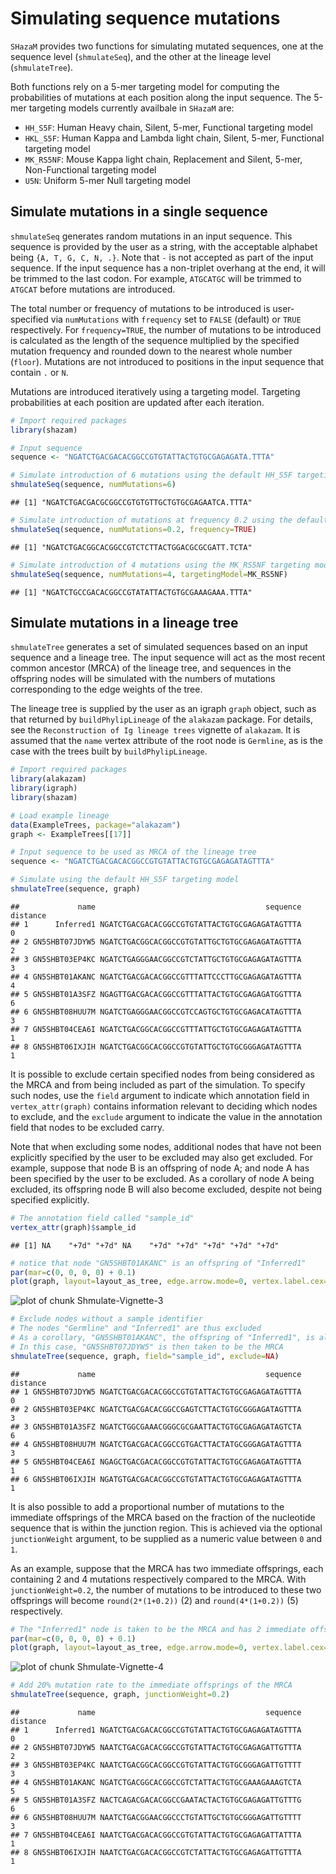 # Simulating sequence mutations

`SHazaM` provides two functions for simulating mutated sequences, one at the sequence level (`shmulateSeq`), and the other at the lineage level (`shmulateTree`).

Both functions rely on a 5-mer targeting model for computing the probabilities of mutations at each position along the input sequence. The 5-mer targeting models currently availbale in `SHazaM` are:

-   `HH_S5F`: Human Heavy chain, Silent, 5-mer, Functional targeting model
-   `HKL_S5F`: Human Kappa and Lambda light chain, Silent, 5-mer, Functional targeting model
-   `MK_RS5NF`: Mouse Kappa light chain, Replacement and Silent, 5-mer, Non-Functional targeting model
-   `U5N`: Uniform 5-mer Null targeting model

## Simulate mutations in a single sequence

`shmulateSeq` generates random mutations in an input sequence. This sequence is provided by the user as a string, with the acceptable alphabet being `{A, T, G, C, N, .}`. Note that `-` is not accepted as part of the input sequence. If the input sequence has a non-triplet overhang at the end, it will be trimmed to the last codon. For example, `ATGCATGC` will be trimmed to `ATGCAT` before mutations are introduced.

The total number or frequency of mutations to be introduced is user-specified via `numMutations` with `frequency` set to `FALSE` (default) or `TRUE` respectively. For `frequency=TRUE`, the number of mutations to be introduced is calculated as the length of the sequence multiplied by the specified mutation frequency and rounded down to the nearest whole number (`floor`). Mutations are not introduced to positions in the input sequence that contain `.` or `N`.

Mutations are introduced iteratively using a targeting model. Targeting probabilities at each position are updated after each iteration.


```r
# Import required packages
library(shazam)

# Input sequence
sequence <- "NGATCTGACGACACGGCCGTGTATTACTGTGCGAGAGATA.TTTA"

# Simulate introduction of 6 mutations using the default HH_S5F targeting model
shmulateSeq(sequence, numMutations=6)
```

```
## [1] "NGATCTGACGACGCGGCCGTGTGTTGCTGTGCGAGAATCA.TTTA"
```

```r
# Simulate introduction of mutations at frequency 0.2 using the default HH_S5F targeting model
shmulateSeq(sequence, numMutations=0.2, frequency=TRUE)
```

```
## [1] "NGATCTGACGGCACGGCCGTCTCTTACTGGACGCGCGATT.TCTA"
```

```r
# Simulate introduction of 4 mutations using the MK_RS5NF targeting model
shmulateSeq(sequence, numMutations=4, targetingModel=MK_RS5NF)
```

```
## [1] "NGATCTGCCGACACGGCCGTATATTACTGTGCGAAAGAAA.TTTA"
```

## Simulate mutations in a lineage tree

`shmulateTree` generates a set of simulated sequences based on an input sequence and a lineage tree. The input sequence will act as the most recent common ancestor (MRCA) of the lineage tree, and sequences in the offspring nodes will be simulated with the numbers of mutations corresponding to the edge weights of the tree.

The lineage tree is supplied by the user as an igraph `graph` object, such as that returned by `buildPhylipLineage` of the `alakazam` package. For details, see the `Reconstruction of Ig lineage trees` vignette of `alakazam`. It is assumed that the `name` vertex attribute of the root node is `Germline`, as is the case with the trees built by `buildPhylipLineage`.


```r
# Import required packages
library(alakazam)
library(igraph)
library(shazam)

# Load example lineage
data(ExampleTrees, package="alakazam")
graph <- ExampleTrees[[17]]

# Input sequence to be used as MRCA of the lineage tree
sequence <- "NGATCTGACGACACGGCCGTGTATTACTGTGCGAGAGATAGTTTA"

# Simulate using the default HH_S5F targeting model
shmulateTree(sequence, graph)
```

```
##             name                                      sequence distance
## 1      Inferred1 NGATCTGACGACACGGCCGTGTATTACTGTGCGAGAGATAGTTTA        0
## 2 GN5SHBT07JDYW5 NGATCTGACGGCACGGCCGTGTATTGCTGTGCGAGAGATAGTTTA        2
## 3 GN5SHBT03EP4KC NGATCTGAGGGAACGGCCGTCTATTGCTGTGCGAGAGATAGTTTA        3
## 4 GN5SHBT01AKANC NGATCTGACGACACGGCCGTTTATTCCCTTGCGAGAGATAGTTTA        4
## 5 GN5SHBT01A3SFZ NGAGTTGACGACACGGCCGTTTATTACTGTGCGAGAGATGGTTTA        6
## 6 GN5SHBT08HUU7M NGATCTGAGGGAACGGCCGTCCAGTGCTGTGCGAGACATAGTTTA        3
## 7 GN5SHBT04CEA6I NGATCTGACGGCACGGCCGTTTATTGCTGTGCGAGAGATAGTTTA        1
## 8 GN5SHBT06IXJIH NGATCTGACGGCACGGCCGTGTATTGCTGTGCGGGAGATAGTTTA        1
```

It is possible to exclude certain specified nodes from being considered as the MRCA and from being included as part of the simulation. To specify such nodes, use the `field` argument to indicate which annotation field in `vertex_attr(graph)` contains information relevant to deciding which nodes to exclude, and the `exclude` argument to indicate the value in the annotation field that nodes to be excluded carry.

Note that when excluding some nodes, additional nodes that have not been explicitly specified by the user to be excluded may also get excluded. For example, suppose that node B is an offspring of node A; and node A has been specified by the user to be excluded. As a corollary of node A being excluded, its offspring node B will also become excluded, despite not being specified explicitly.


```r
# The annotation field called "sample_id"
vertex_attr(graph)$sample_id
```

```
## [1] NA    "+7d" "+7d" NA    "+7d" "+7d" "+7d" "+7d" "+7d"
```

```r
# notice that node "GN5SHBT01AKANC" is an offspring of "Inferred1"
par(mar=c(0, 0, 0, 0) + 0.1)
plot(graph, layout=layout_as_tree, edge.arrow.mode=0, vertex.label.cex=0.75)
```

![plot of chunk Shmulate-Vignette-3](figure/Shmulate-Vignette-3-1.png)

```r
# Exclude nodes without a sample identifier
# The nodes "Germline" and "Inferred1" are thus excluded
# As a corollary, "GN5SHBT01AKANC", the offspring of "Inferred1", is also excluded
# In this case, "GN5SHBT07JDYW5" is then taken to be the MRCA
shmulateTree(sequence, graph, field="sample_id", exclude=NA)
```

```
##             name                                      sequence distance
## 1 GN5SHBT07JDYW5 NGATCTGACGACACGGCCGTGTATTACTGTGCGAGAGATAGTTTA        0
## 2 GN5SHBT03EP4KC NGATCTGACGACACGGCCGAGTCTTACTGTGCGGGAGATAGTTTA        3
## 3 GN5SHBT01A3SFZ NGATCTGGCGAAACGGGCGCGAATTACTGTGCGAGAGATAGTCTA        6
## 4 GN5SHBT08HUU7M NGATCTGACGACACGGCCGTGACTTACTATGCGGGAGATAGTTTA        3
## 5 GN5SHBT04CEA6I NGAGCTGACGACACGGCCGTGTATTACTGTGCGAGAGATAGTTTA        1
## 6 GN5SHBT06IXJIH NGATGTGACGACACGGCCGTGTATTACTGTGCGAGAGATAGTTTA        1
```

It is also possible to add a proportional number of mutations to the immediate offsprings of the MRCA based on the fraction of the nucleotide sequence that is within the junction region. This is achieved via the optional `junctionWeight` argument, to be supplied as a numeric value between `0` and `1`.

As an example, suppose that the MRCA has two immediate offsprings, each containing 2 and 4 mutations respectively compared to the MRCA. With `junctionWeight=0.2`, the number of mutations to be introduced to these two offsprings will become `round(2*(1+0.2))` (2) and `round(4*(1+0.2))` (5) respectively.


```r
# The "Inferred1" node is taken to be the MRCA and has 2 immediate offsprings
par(mar=c(0, 0, 0, 0) + 0.1)
plot(graph, layout=layout_as_tree, edge.arrow.mode=0, vertex.label.cex=0.75)
```

![plot of chunk Shmulate-Vignette-4](figure/Shmulate-Vignette-4-1.png)

```r
# Add 20% mutation rate to the immediate offsprings of the MRCA
shmulateTree(sequence, graph, junctionWeight=0.2)
```

```
##             name                                      sequence distance
## 1      Inferred1 NGATCTGACGACACGGCCGTGTATTACTGTGCGAGAGATAGTTTA        0
## 2 GN5SHBT07JDYW5 NAATCTGACGACACGGCCGTGTATTACTGTGCGAGAGATTGTTTA        2
## 3 GN5SHBT03EP4KC NAATCTGACGGCACGGCCGTGTATTACTGTGCGGGAGATTGTTTT        3
## 4 GN5SHBT01AKANC NGATCTGACGGCACGGCCGTCTATTACTGTGCGAAAGAAAGTCTA        5
## 5 GN5SHBT01A3SFZ NACTCAGACGACACGGCCGAATACTACTGTGCGAGAGATTGTTTG        6
## 6 GN5SHBT08HUU7M NAATCTGACGGAACGGCCCTGTATTGCTGTGCGGGAGATTGTTTT        3
## 7 GN5SHBT04CEA6I NAATCTGACGACACGGCCGTGTATTACTGTGCGAGAGATTATTTA        1
## 8 GN5SHBT06IXJIH NAATCTGACGACACGGCCGTCTATTACTGTGCGAGAGATTGTTTA        1
```
